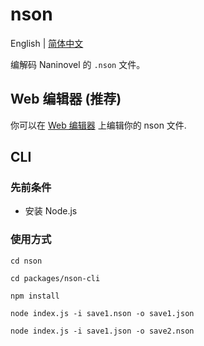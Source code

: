 # nson

English | [简体中文](README.zh-CN.md)

编解码 Naninovel 的 `.nson` 文件。

## Web 编辑器 (推荐)

你可以在 [Web 编辑器](https://p-toy-factory.github.io/nson/) 上编辑你的 nson 文件.

## CLI

### 先前条件

- 安装 Node.js

### 使用方式

```shell
cd nson

cd packages/nson-cli

npm install

node index.js -i save1.nson -o save1.json

node index.js -i save1.json -o save2.nson
```
